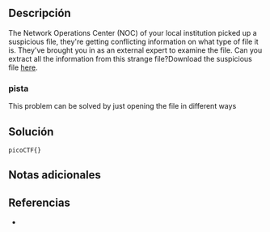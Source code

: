 
## Descripción 

The Network Operations Center (NOC) of your local institution picked up a suspicious file, they're getting conflicting information on what type of file it is. They've brought you in as an external expert to examine the file. Can you extract all the information from this strange file?Download the suspicious file [here](https://artifacts.picoctf.net/c_titan/98/flag2of2-final.pdf).
### pista

This problem can be solved by just opening the file in different ways
## Solución






```
picoCTF{}
```

## Notas adicionales


## Referencias

- 